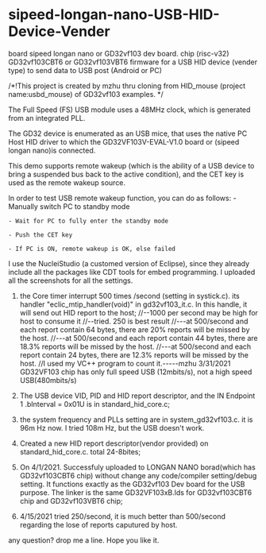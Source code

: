 # sipeed-longan-nano-USB-HID-Device-Vender
board sipeed longan nano or GD32vf103 dev board. chip (risc-v32) GD32vf103CBT6 or GD32vf103VBT6 firmware for a USB HID device (vender type) to send data to USB post (Android or PC)

/*!This project is created by mzhu thru cloning from HID_mouse (project name:usbd_mouse) of GD32vf103 examples.
*/

  The Full Speed (FS) USB module uses a 48MHz clock, which is generated 
from an integrated PLL.

  The GD32 device is enumerated as an USB mice, that uses the native PC Host
HID driver to which the GD32VF103V-EVAL-V1.0  board or (sipeed longan nano)is connected.


  This demo supports remote wakeup (which is the ability of a USB device to 
bring a suspended bus back to the active condition), and the CET key is 
used as the remote wakeup source.

  In order to test USB remote wakeup function, you can do as follows:
    - Manually switch PC to standby mode

    - Wait for PC to fully enter the standby mode

    - Push the CET key

    - If PC is ON, remote wakeup is OK, else failed

I use the NucleiStudio (a customed version of Eclipse), since they already include all the packages like CDT tools for embed programming. I uploaded all the screenshots for all the settings. 
    
1. the Core timer interrupt 500 times /second (setting in systick.c). 
    its handler "eclic_mtip_handler(void)" in gd32vf103_it.c. 
    In this handle, it will send out HID report to the host;
     //--1000 per second may be high for host to consume it
    //--tried. 250 is best result
    //---at 500/second and each report contain 64 bytes,  there are 20% reports will be missed by the host.
    //---at 500/second and each report contain 44 bytes,  there are 18.3% reports will be missed by the host.
    //---at 500/second and each report contain 24 bytes,  there are 12.3% reports will be missed by the host.
    //I used my VC++ program to count it.-----mzhu  3/31/2021
    GD32VF103 chip has only full speed USB (12mbits/s), not a high speed USB(480mbits/s)

2. The USB device VID, PID and HID report descriptor, and the IN Endpoint 1 .bInterval  = 0x01U  is in standard_hid_core.c;

3. the system frequency and PLLs setting are in system_gd32vf103.c. it is 96m Hz now. I tried 108m Hz, but the USB doesn't work. 

4. Created a new HID report descriptor(vendor provided) on standard_hid_core.c. total 24-8bites;

5. On 4/1/2021. Successfuly uploaded to LONGAN NANO borad(which has GD32vf103CBT6 chip) without change any code/compiler setting/debug setting.
	It functions exactly as the GD32vf103 Dev board for the USB purpose. The linker is the same GD32VF103xB.lds for GD32vf103CBT6 chip and GD32vf103VBT6 chip; 

6. 4/15/2021 tried 250/second, it is much better than 500/second regarding the lose of reports caputured by host.

any question? drop me a line. 
Hope you like it.
		
